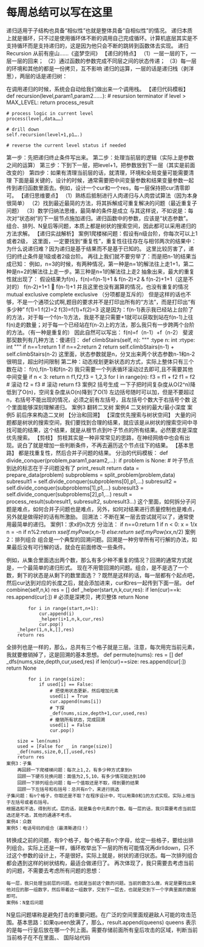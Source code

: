 # 每周总结可以写在这里
递归适用于子结构也具备“相似性”也就是整体具备“自相似性”的情况。
	递归本质上就是循环，只不过是使用循环体不断的调用自己完成循环。计算机底层其实是不支持循环而是支持递归的，这是因为他只会不断的跳转到函数体去实现。
	递归Recursion 从前有座山……《盗梦空间》
【递归的特点】
（1）一层一层的下，一层一层的回来；
（2）通过函数的参数完成不同层之间的状态传递；
（3）每一层的环境和其他的都是一份拷贝，互不影响
递归的运算，一层的话是递归栈（剥洋葱），两层的话是递归树：
 
在调用递归的时候，系统会自动给我们做出来一个调用栈。
【递归代码模板】
def recursion(level,param1,param2……):
	# resursion terminator
if level > MAX_LEVEL:
		return process_result
	
	# process logic in current level
	process(level,data……)

	# drill down
	self.recursion(level+1,p1….)
	
	# reverse the current level status if needed
第一步：先把递归终止条件写出来。
第二步：处理当前层的逻辑（实际上是参数之间的运算）
第三步：下到下一层，把level+1，把参数放到下一层（其实是前面改变的）
第四步：如果有清理当前层的话，就清理，环境和全局变量可能需要清理
下面是最关键的，设计的时候，通常需要把中间变量参数和结果变量参数一起传到递归函数里面去。例如，设计一个cur和一个res，每一层保持把cur清零即可。
【递归思维要点】
	（1）熟练后抵制进行人肉递归与人肉尝试算法（因为本身很简单）
	（2）找到最近最简的方法，将其拆解成可重复解决的问题（最近重复子问题）
	（3）数学归纳法思维，最简单的条件是成立
与其这样说，不如说是：每次对“状态树”的下一层节点施加递归。递归函数中的参数，应该是“状态参数”。
组合、排列、N皇后等问题，本质上都是树状的搜索空间，因此都可以采用递归的方法求解。
【递归实战解析】
		案例1爬楼梯问题：假设有n级台阶，你每次可以上1或者2级，
这里面，一定要找到“重复性”，重复性往往存在与相邻两次的结果中：
		为什么说递归难？因为递归是基于结果而不是基于已知的。
		这里比较厉害了，递归的终止条件是1级或者2级台阶。
		再往上我们就不要穷举了：而是把n-1的结果当成已知：
	例如，n=3的时候，有两种情况，第一种是n=1的解法往上走1+1，第二种是n=2的解法往上走一步。第三种是n=1的解法往上走2
	抽象出来，最大的重复性就出现了：
	假设结果为f(n)，f(n)=f(n-1)+1 & f(n-2)+2 & f(n-2)+1+1（这是不对的）
	f(n-2)+1+1  f(n-1)+1
	并且这里也没有漏算的情况，也没有重复的情况
	mutual exclusive complete exclusive （分项都是互斥的）
	但是这样的话也不够，不是一个通项公式啊,题目的要求并不是打印出所有的“方法”，而是打印出“有多少种”
	f(1)=1 f(2)=2 f(3)=f(1)+f(2)=3
	这是因为：f(n-1)表示我已经站上台阶了的方法，对于每一个f(n-1)方法，我是不是只需要+1就可以获取到站在f(n-1)上往f(n)走的数量；对于每一个已经站在f(n-2)上的方法，那么我只有一步跨两个台阶的方法。（有一种是重复的）
因此自然可以写出：
	f(n)=f（n-1）+f（n-2）
	斐波那契数列有几种方法：傻递归：
	def climbStairs(self, n):
        """
        :type n: int
        :rtype: int
        """
        if n==1:return 1
        if n==2:return 2
        return self.climbStairs(n-1) + self.climbStairs(n-2)
	这里面，状态参数就是n，分叉出来两个状态参数n-1和n-2
	很明显，超出时间限制
	第二种：动态规划更新状态的方式，实际上整体只有三个数在动：
		f(n),f(n-1)和f(n-2)
		我只需要一个列表循环滚动过去即可,且不需要其他中间变量
		if n < 3: return n
		f1,f2,f3 = 1,2,3
for I in range(n):
			f3 = f1 + f2
			f1 = f2 # 滚动
			f2 = f3 # 滚动
		return f3 
		案例2 括号生成
	一下子把时间复杂度从O(2^n)降低到了O(n)，空间复杂度从O(n)降到了O(1)
左边括号随时可以加，但是不要超过n，右括号不能出现的情况，必须之前有左括号，且左括号个数大于右括号个数
		这个里面能够深刻理解递归。
		案例3 翻转二叉树
		案例4 二叉树的最大/最小深度
		案例5 前后序来构造二叉树
【分治和回溯】
【深度优先搜索与树状空间】
大量的问题都是树状的搜索空间，我们要找到合理的结果，就应该是从树状的搜索空间中寻找可能的结果，这个结果，就是从根节点到叶子节点的所有结果。必然要求是深度优先搜索。
【剪枝】
剪枝其实是一种非常常见的思路，在神经网络中也会有出现。说白了就是增加一些判断条件，不再去遍历这个节点往下的结果。
【基本思路】
	都是找重复性，然后合并子问题的结果。
	分治的代码模板：
	def divide_conquer(problem,param1,param2,…):
		if problem is None: # 叶子节点到达的标志在于子问题没有了
			print_result 
			return
		data = prepare_data(problem)
		subproblems = split_problem(problem,data)
		subresult1 = self.divide_conquer(subproblems[0],p1,…)
		subresult2 = self.divide_conquer(subproblems[1],p1,…)
		subresult3 = self.divide_conquer(subproblems[2],p1,…)
		result = process_result(subresult1, subresult2, subresult3…)
	这个里面，如何拆分子问题是难点，如何合并子问题也是难点，另外，如何对结果进行质量控制也是难点，另外就是做得好的话有所激励。
	回溯法：不断在某一层去尝试就可以了，通常使用最简单的递归。
	案例1：求x的n次方
		分治法：
		        if n==0:return 1
        		if n < 0:
            		x = 1/x
            		n = -n
        		if n%2:return x*self.myPow(x,n-1)
        		else:return self.myPow(x*x,n/2)
	案例2：排列组合
组合是一个典型的回溯问题。回溯是一种穷举所有可行解的办法，如果最后没有可行解的话，就会在前面修改一些条件。
 
例如，从集合里面选出两个数，那么有多少种不重复的情况？回溯的通常方式就是，一个最简单的递归形式。
现在不用管回溯的问题。组合，是不是选了一个数，剩下的状态是从剩下的数里面选？？既然是这样的话，每一层都有个起点吧，然后cur达到对应的长度之后，就会添加进来，cur和res一起传到下面一层。
	def combine(self,n,k)
res = []
        def _helper(start,n,k,cur,res):
            if len(cur)==k:
                res.append(cur[:]) # 必须是深拷贝，拷贝整体
                return None

            for i in range(start,n+1):
                cur.append(i)
                _helper(i+1,n,k,cur,res)
                cur.pop()
        _helper(1,n,k,[],res)
        return res
全排列也是一样的，那么，总共有三个格子就是三层。注意，每次用完当前元素，我就要撤销掉了，这是回溯的基本思想。
def permute(nums):
res = []
        def _dfs(nums,size,depth,cur,used,res)
            if len(cur)==size:
                res.append(cur[:])
                return None

            for i in range(size):
                if used[i] == False:
                    # 把使用状态更新，然后增加元素
                    used[i] = True
                    cur.append(nums[i])
                    # 下探
                    _def(nums,size,depth+1,cur,used,res)
                    # 撤销所有状态，完成回溯
                    used[i] = False
                    cur.pop()

        size = len(nums)
        used = [False for _ in range(size)]
        _def(nums,size,0,[],used,res)
        return res
	案例3：子集
		再回顾一下爬楼梯问题：每次上1,2，有多少种方式拿到n
		回顾一下硬币兑换问题：面值为2,5,10，有多少情况能达到100
		回顾一下排列组合问题：每一个值取还是不取，得到要的结果
		回顾一下左括号和右括号：总共有n个，来进行挑选
	子集问题：有n个格子，你取还是不取？在程序设计中，可以用乘0和1的方式实现。实际上相当于左括号或者右括号。
	根据选和不选，得到形式。层的话，就是集合中元素的个数。每一层的话，我只需要考虑当前层选还是不选，其他的通通不考虑。
	案例4：众数
	案例5：电话号码的组合（最清晰递归！）
转换成之前的问题，有9个格子，每个格子有n个字母，给定一些格子，要给出排列组合。实际上还是一样，循环枚举出下一层的所有可能情况再dirlldown，只不过这个参数的设计上，不是很好。实际上就是，树状的递归状态。每一次排列组合都会遇到这样的树状结构，最适合做递归了。
再次体现了，我只需要去考虑当前的问题，不需要去考虑所有问题的思想：
 
	每一层，我只处理当前层的问题。也就是当前这个数的问题。当前的数怎么做，肯定是要找出来他对应的那一组数字，然后带着这一组数字，交到下一层去，也就是交到下一个字典里面的数据即可。
	案例6：N皇后问题
N皇后问题堪称是避免打击的重要问题。在广泛的空间里面规避敌人可能的攻击范围。基本思路：如果queen放满了，那么，result.append(queens)
	queens 表示的是每一行皇后放在哪一个列上面。需要存储前面所有皇后攻击的区域，判断当前当前格子在不在里面。、
	国际站代码
